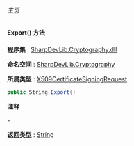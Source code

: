 ###### [主页](./Index.md "主页")

#### Export() 方法

**程序集** : [SharpDevLib.Cryptography.dll](./SharpDevLib.Cryptography.assembly.md "SharpDevLib.Cryptography.dll")

**命名空间** : [SharpDevLib.Cryptography](./SharpDevLib.Cryptography.namespace.md "SharpDevLib.Cryptography")

**所属类型** : [X509CertificateSigningRequest](./SharpDevLib.Cryptography.X509CertificateSigningRequest.md "X509CertificateSigningRequest")

``` csharp
public String Export()
```

**注释**

*-*



**返回类型** : [String](https://learn.microsoft.com/en-us/dotnet/api/system.string "String")


